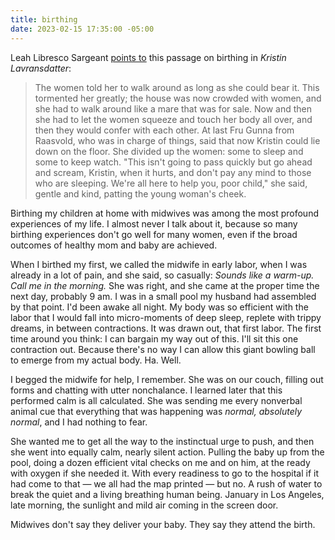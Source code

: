 ```yaml
---
title: birthing
date: 2023-02-15 17:35:00 -05:00
---
```


Leah Libresco Sargeant [points to](https://otherfeminisms.substack.com/p/mortality-and-natality-first-hand?utm_source=post-email-title&publication_id=109969&post_id=97385658&isFreemail=true&utm_medium=email) this passage on birthing in *Kristin Lavransdatter*:

>The women told her to walk around as long as she could bear it. This tormented her greatly; the house was now crowded with women, and she had to walk around like a mare that was for sale. Now and then she had to let the women squeeze and touch her body all over, and then they would confer with each other. At last Fru Gunna from Raasvold, who was in charge of things, said that now Kristin could lie down on the floor. She divided up the women: some to sleep and some to keep watch. "This isn't going to pass quickly but go ahead and scream, Kristin, when it hurts, and don't pay any mind to those who are sleeping. We're all here to help you, poor child," she said, gentle and kind, patting the young woman's cheek.

Birthing my children at home with midwives was among the most profound experiences of my life. I almost never I talk about it, because so many birthing experiences don't go well for many women, even if the broad outcomes of healthy mom and baby are achieved. 

When I birthed my first, we called the midwife in early labor, when I was already in a lot of pain, and she said, so casually: *Sounds like a warm-up. Call me in the morning.* She was right, and she came at the proper time the next day, probably 9 am. I was in a small pool my husband had assembled by that point. I'd been awake all night. My body was so efficient with the labor that I would fall into micro-moments of deep sleep, replete with trippy dreams, in between contractions. It was drawn out, that first labor. The first time around you think: I can bargain my way out of this. I'll sit this one contraction out. Because there's no way I can allow this giant bowling ball to emerge from my actual body. Ha. Well.

I begged the midwife for help, I remember. She was on our couch, filling out forms and chatting with utter nonchalance. I learned later that this performed calm is all calculated. She was sending me every nonverbal animal cue that everything that was happening was *normal, absolutely normal*, and I had nothing to fear. 

She wanted me to get all the way to the instinctual urge to push, and then she went into equally calm, nearly silent action. Pulling the baby up from the pool, doing a dozen efficient vital checks on me and on him, at the ready with oxygen if she needed it. With every readiness to go to the hospital if it had come to that — we all had the map printed — but no. A rush of water to break the quiet and a living breathing human being. January in Los Angeles, late morning, the sunlight and mild air coming in the screen door. 

Midwives don't say they deliver your baby. They say they attend the birth.
